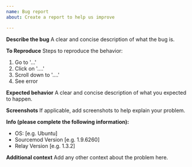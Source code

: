 ```yaml
---
name: Bug report
about: Create a report to help us improve

---
```


**Describe the bug**
A clear and concise description of what the bug is.

**To Reproduce**
Steps to reproduce the behavior:
1. Go to '...'
2. Click on '....'
3. Scroll down to '....'
4. See error

**Expected behavior**
A clear and concise description of what you expected to happen.

**Screenshots**
If applicable, add screenshots to help explain your problem.

**Info (please complete the following information):**
 - OS: [e.g. Ubuntu]
 - Sourcemod Version [e.g. 1.9.6260]
 - Relay Version [e.g. 1.3.2]

**Additional context**
Add any other context about the problem here.
